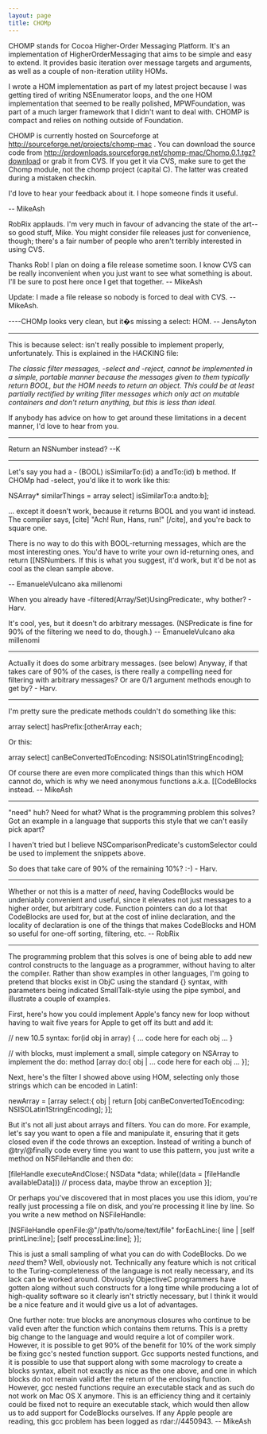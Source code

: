 ```yaml
---
layout: page
title: CHOMp
---
```




CHOMP stands for Cocoa Higher-Order Messaging Platform. It's an implementation of HigherOrderMessaging that aims to be simple and easy to extend. It provides basic iteration over message targets and arguments, as well as a couple of non-iteration utility HOMs.

I wrote a HOM implementation as part of my latest project because I was getting tired of writing NSEnumerator loops, and the one HOM implementation that seemed to be really polished, MPWFoundation, was part of a much larger framework that I didn't want to deal with. CHOMP is compact and relies on nothing outside of Foundation.

CHOMP is currently hosted on Sourceforge at http://sourceforge.net/projects/chomp-mac . You can download the source code from http://prdownloads.sourceforge.net/chomp-mac/Chomp.0.1.tgz?download or grab it from CVS. If you get it via CVS, make sure to get the Chomp module, not the chomp project (capital C). The latter was created during a mistaken checkin.

I'd love to hear your feedback about it. I hope someone finds it useful.

-- MikeAsh

RobRix applauds. I'm very much in favour of advancing the state of the art-- so good stuff, Mike. You might consider file releases just for convenience, though; there's a fair number of people who aren't terribly interested in using CVS.

Thanks Rob! I plan on doing a file release sometime soon. I know CVS can be really inconvenient when you just want to see what something is about. I'll be sure to post here once I get that together. -- MikeAsh

Update: I made a file release so nobody is forced to deal with CVS. -- MikeAsh.

----CHOMp looks very clean, but it�s missing a select: HOM. -- JensAyton

----
This is because select: isn't really possible to implement properly, unfortunately. This is explained in the HACKING file:

*The classic filter messages, -select and -reject, cannot be implemented in a simple, portable manner because the messages given to them typically return BOOL, but the HOM needs to return an object. This could be at least partially rectified by writing filter messages which only act on mutable containers and don't return anything, but this is less than ideal.*

If anybody has advice on how to get around these limitations in a decent manner, I'd love to hear from you.

----
Return an NSNumber instead?  --K

----
Let's say you had a     - (BOOL) isSimilarTo:(id) a andTo:(id) b method. If CHOMp had -select, you'd like it to work like this:

    
NSArray* similarThings = array select] isSimilarTo:a andto:b];


... except it doesn't work, because it returns BOOL and you want id instead. The compiler says, [cite] "Ach! Run, Hans, run!" [/cite], and you're back to square one.

There is no way to do this with BOOL-returning messages, which are the most interesting ones. You'd have to write your own id-returning ones, and return [[NSNumbers. If this is what you suggest, it'd work, but it'd be not as cool as the clean sample above.

 -- EmanueleVulcano aka millenomi

When you already have -filtered(Array/Set)UsingPredicate:, why bother? - Harv.

It's cool, yes, but it doesn't do arbitrary messages. (NSPredicate is fine for 90% of the filtering we need to do, though.) -- EmanueleVulcano aka millenomi

----

Actually it does do some arbitrary messages. (see below)  Anyway, if that takes care of 90% of the cases, is there really a compelling need for filtering with arbitrary messages?  Or are 0/1 argument methods enough to get by?  - Harv.

----
I'm pretty sure the predicate methods couldn't do something like this:

    
array select] hasPrefix:[otherArray each;


Or this:

    
array select] canBeConvertedToEncoding: NSISOLatin1StringEncoding];


Of course there are even more complicated things than this which HOM cannot do, which is why we need anonymous functions a.k.a. [[CodeBlock<nowiki/>s instead. -- MikeAsh

----

"need" huh?  Need for what?  What is the programming problem this solves?  Got an example in a language that supports this style that we can't easily pick apart?

I haven't tried but I believe NSComparisonPredicate's customSelector could be used to implement the snippets above.

So does that take care of 90% of the remaining 10%? :-) - Harv.

----

Whether or not this is a matter of *need*, having CodeBlock<nowiki/>s would be undeniably convenient and useful, since it elevates not just messages to a higher order, but arbitrary code. Function pointers can do a lot that CodeBlock<nowiki/>s are used for, but at the cost of inline declaration, and the locality of declaration is one of the things that makes CodeBlock<nowiki/>s and HOM so useful for one-off sorting, filtering, etc. -- RobRix

----
The programming problem that this solves is one of being able to add new control constructs to the language as a programmer, without having to alter the compiler. Rather than show examples in other languages, I'm going to pretend that blocks exist in ObjC using the standard {} syntax, with parameters being indicated SmallTalk-style using the pipe symbol, and illustrate a couple of examples.

First, here's how you could implement Apple's fancy new for loop without having to wait five years for Apple to get off its butt and add it:

    
// new 10.5 syntax:
for(id obj in array) {
   ... code here for each obj ...
}

// with blocks, must implement a small, simple category on NSArray to implement the     do: method
[array do:{ obj |
   ... code here for each obj ...
}];


Next, here's the filter I showed above using HOM, selecting only those strings which can be encoded in Latin1:

    
newArray = [array select:{ obj |
   return [obj canBeConvertedToEncoding: NSISOLatin1StringEncoding];
}];


But it's not all just about arrays and filters. You can do more. For example, let's say you want to open a file and manipulate it, ensuring that it gets closed even if the code throws an exception. Instead of writing a bunch of     @try/@finally code every time you want to use this pattern, you just write a method on NSFileHandle and then do:

    
[fileHandle executeAndClose:{
   NSData *data;
   while((data = [fileHandle availableData]))
      // process data, maybe throw an exception
}];


Or perhaps you've discovered that in most places you use this idiom, you're really just processing a file on disk, and you're processing it line by line. So you write a new method on NSFileHandle:

    
[NSFileHandle openFile:@"/path/to/some/text/file" forEachLine:{ line |
   [self printLine:line];
   [self processLine:line];
}];


This is just a small sampling of what you can do with CodeBlock<nowiki/>s. Do we *need* them? Well, obviously not. Technically any feature which is not critical to the Turing-completeness of the language is not really necessary, and its lack can be worked around. Obviously ObjectiveC programmers have gotten along without such constructs for a long time while producing a lot of high-quality software so it clearly isn't strictly necessary, but I think it would be a nice feature and it would give us a lot of advantages.

One further note: true blocks are anonymous closures who continue to be valid even after the function which contains them returns. This is a pretty big change to the language and would require a lot of compiler work. However, it is possible to get 90% of the benefit for 10% of the work simply be fixing gcc's nested function support. Gcc supports nested functions, and it is possible to use that support along with some macrology to create a blocks syntax, albeit not exactly as nice as the one above, and one in which blocks do not remain valid after the return of the enclosing function. However, gcc nested functions require an executable stack and as such do not work on Mac OS X anymore. This is an efficiency thing and it certainly could be fixed not to require an executable stack, which would then allow us to add support for CodeBlock<nowiki/>s ourselves. If any Apple people are reading, this gcc problem has been logged as rdar://4450943. -- MikeAsh

